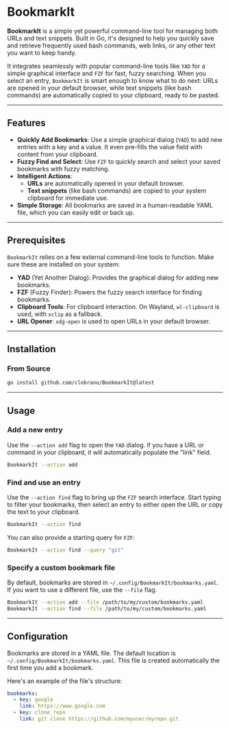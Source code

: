 # BookmarkIt

**BookmarkIt** is a simple yet powerful command-line tool for managing both URLs and text snippets. Built in Go, it's designed to help you quickly save and retrieve frequently used bash commands, web links, or any other text you want to keep handy.

It integrates seamlessly with popular command-line tools like `YAD` for a simple graphical interface and `FZF` for fast, fuzzy searching. When you select an entry, `BookmarkIt` is smart enough to know what to do next: URLs are opened in your default browser, while text snippets (like bash commands) are automatically copied to your clipboard, ready to be pasted.

-----

## Features

  * **Quickly Add Bookmarks**: Use a simple graphical dialog (`YAD`) to add new entries with a key and a value. It even pre-fills the value field with content from your clipboard.
  * **Fuzzy Find and Select**: Use `FZF` to quickly search and select your saved bookmarks with fuzzy matching.
  * **Intelligent Actions**:
      * **URLs** are automatically opened in your default browser.
      * **Text snippets** (like bash commands) are copied to your system clipboard for immediate use.
  * **Simple Storage**: All bookmarks are saved in a human-readable YAML file, which you can easily edit or back up.

-----

## Prerequisites

`BookmarkIt` relies on a few external command-line tools to function. Make sure these are installed on your system:

  * **YAD** (Yet Another Dialog): Provides the graphical dialog for adding new bookmarks.
  * **FZF** (Fuzzy Finder): Powers the fuzzy search interface for finding bookmarks.
  * **Clipboard Tools**: For clipboard interaction. On Wayland, `wl-clipboard` is used, with `xclip` as a fallback.
  * **URL Opener**: `xdg-open` is used to open URLs in your default browser.

-----

## Installation

### From Source

```bash
go install github.com/clobrano/BookmarkIt@latest
```

-----

## Usage

### Add a new entry

Use the `--action add` flag to open the `YAD` dialog. If you have a URL or command in your clipboard, it will automatically populate the "link" field.

```bash
BookmarkIt --action add
```

### Find and use an entry

Use the `--action find` flag to bring up the `FZF` search interface. Start typing to filter your bookmarks, then select an entry to either open the URL or copy the text to your clipboard.

```bash
BookmarkIt --action find
```

You can also provide a starting query for `FZF`:

```bash
BookmarkIt --action find --query "git"
```

### Specify a custom bookmark file

By default, bookmarks are stored in `~/.config/BookmarkIt/bookmarks.yaml`. If you want to use a different file, use the `--file` flag.

```bash
BookmarkIt --action add --file /path/to/my/custom/bookmarks.yaml
BookmarkIt --action find --file /path/to/my/custom/bookmarks.yaml
```

-----

## Configuration

Bookmarks are stored in a YAML file. The default location is `~/.config/BookmarkIt/bookmarks.yaml`. This file is created automatically the first time you add a bookmark.

Here's an example of the file's structure:

```yaml
bookmarks:
  - key: google
    link: https://www.google.com
  - key: clone_repo
    link: git clone https://github.com/myuser/myrepo.git
```
